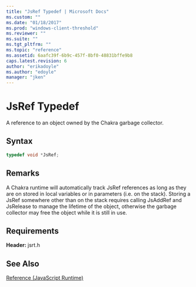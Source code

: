 ```yaml
---
title: "JsRef Typedef | Microsoft Docs"
ms.custom: ""
ms.date: "01/18/2017"
ms.prod: "windows-client-threshold"
ms.reviewer: ""
ms.suite: ""
ms.tgt_pltfrm: ""
ms.topic: "reference"
ms.assetid: 6aafc39f-6b9c-457f-8bf0-48831bffe9b8
caps.latest.revision: 6
author: "erikadoyle"
ms.author: "edoyle"
manager: "jken"
---
```

# JsRef Typedef
A reference to an object owned by the Chakra garbage collector.  
  
## Syntax  
  
```cpp  
typedef void *JsRef;  
```  
  
## Remarks  
 A Chakra runtime will automatically track JsRef references as long as they are on stored in local variables or in parameters (i.e. on the stack). Storing a JsRef somewhere other than on the stack requires calling JsAddRef and JsRelease to manage the lifetime of the object, otherwise the garbage collector may free the object while it is still in use.  
  
## Requirements  
 **Header:** jsrt.h  
  
## See Also  
 [Reference (JavaScript Runtime)](../chakra-hosting/reference-javascript-runtime.md)